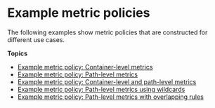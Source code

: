 # Example metric policies<a name="policies-metric-examples"></a>

The following examples show metric policies that are constructed for different use cases\.

**Topics**
+ [Example metric policy: Container\-level metrics](policies-metric-examples-container-level-metrics.md)
+ [Example metric policy: Path\-level metrics](policies-metric-examples-path-level-metrics.md)
+ [Example metric policy: Container\-level and path\-level metrics](policies-metric-examples-container-and-path-level.md)
+ [Example metric policy: Path\-level metrics using wildcards](policies-metric-examples-path-level-metrics-using-wildcard.md)
+ [Example metric policy: Path\-level metrics with overlapping rules](policies-metric-examples-overlapping-rules.md)